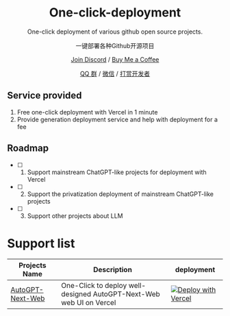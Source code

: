 <div align="center">

<h1 align="center">One-click-deployment</h1>

One-click deployment of various github open source projects.

一键部署各种Github开源项目

[Join Discord](https://discord.gg/h8sNt7fkA3) / [Buy Me a Coffee](https://www.buymeacoffee.com/elricliu)

[QQ 群](https://raw.githubusercontent.com/Insights-AI/One-click-deployment/main/QQ.jpg) / [微信](https://user-images.githubusercontent.com/38354472/232797309-9348f3a6-1dd7-422a-ad01-935247b1970e.png) / [打赏开发者](https://user-images.githubusercontent.com/38354472/232796654-c749602b-c1d4-402b-8c31-e7c013b7a42d.png)

</div>

## Service provided

1. Free one-click deployment with Vercel in 1 minute
2. Provide generation deployment service and help with deployment for a fee

## Roadmap

- [ ] 1. Support mainstream ChatGPT-like projects for deployment with Vercel
- [ ] 2. Support the privatization deployment of mainstream ChatGPT-like projects
- [ ] 3. Support other projects about LLM

# Support list
| Projects Name | Description | deployment | 
|---|---|---|
|[AutoGPT-Next-Web](https://github.com/Dogtiti/AutoGPT-Next-Web) |One-Click to deploy well-designed AutoGPT-Next-Web web UI on Vercel |[![Deploy with Vercel](https://vercel.com/button)](https://vercel.com/new/clone?repository-url=https%3A%2F%2Fgithub.com%2FDogtiti%2FAutoGPT-Next-Web&env=OPENAI_API_KEY&project-name=autogpt-next-web&repository-name=AutoGPT-Next-Web) |

